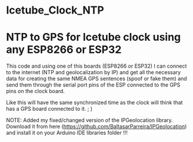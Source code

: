 # Icetube_Clock_NTP
# NTP to GPS for Icetube clock using any ESP8266 or ESP32 #

This code and using one of this boards (ESP8266 or ESP32) I can connect to the internet (NTP and geolocalization by IP) and get all the necessary data for creating the same NMEA GPS sentences (spoof or fake them) and send them through the serial port pins of the ESP connected to the GPS pins on the clock board.

Like this will have the same synchronized time as the clock will think that has a GPS board connected to it. ; )

NOTE: Added my fixed/changed version of the IPGeolocation library. Download it from here (https://github.com/BaltasarParreira/IPGeolocation) and install it on your Arduino IDE libraries folder !!!
